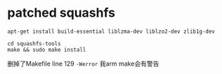 # patched squashfs

```shell
apt-get install build-essential liblzma-dev liblzo2-dev zlib1g-dev
```

```shell
cd squashfs-tools
make && sudo make install
```

删掉了Makefile line 129 `-Werror` 我arm make会有警告
